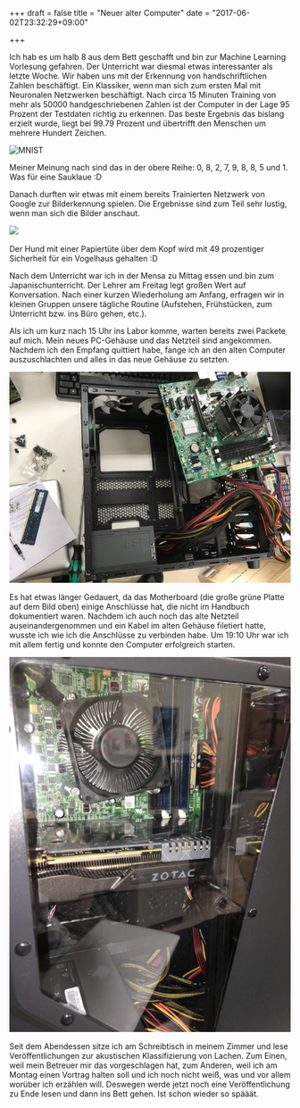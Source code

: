 +++
draft = false
title = "Neuer alter Computer"
date = "2017-06-02T23:32:29+09:00"

+++

Ich hab es um halb 8 aus dem Bett geschafft und bin zur Machine Learning
Vorlesung gefahren. Der Unterricht war diesmal etwas interessanter als letzte
Woche. Wir haben uns mit der Erkennung von handschriftlichen Zahlen beschäftigt.
Ein Klassiker, wenn man sich zum ersten Mal mit Neuronalen Netzwerken
beschäftigt. Nach circa 15 Minuten Training von mehr als 50000 handgeschriebenen
Zahlen ist der Computer in der Lage 95 Prozent der Testdaten richtig zu
erkennen. Das beste Ergebnis das bislang erzielt wurde, liegt bei 99.79 Prozent
und übertrifft den Menschen um mehrere Hundert Zeichen.

![MNIST](http://neuralnetworksanddeeplearning.com/images/mnist_really_bad_images.png)

Meiner Meinung nach sind das in der obere Reihe: 0, 8, 2, 7, 9, 8, 8, 5 und 1.
Was für eine Sauklaue :D

Danach durften wir etwas mit einem bereits Trainierten Netzwerk von Google zur
Bilderkennung spielen. Die Ergebnisse sind zum Teil sehr lustig, wenn man sich
die Bilder anschaut.

![](http://caffaknitted.typepad.com/.a/6a00e54f8f86dc883401287636e5db970c-800wi)

Der Hund mit einer Papiertüte über dem Kopf wird mit 49 prozentiger Sicherheit
für ein Vogelhaus gehalten :D

Nach dem Unterricht war ich in der Mensa zu Mittag essen und bin zum
Japanischunterricht. Der Lehrer am Freitag legt großen Wert auf Konversation.
Nach einer kurzen Wiederholung am Anfang, erfragen wir in kleinen Gruppen
unsere tägliche Routine (Aufstehen, Frühstücken, zum Unterricht bzw. ins Büro
gehen, etc.).

Als ich um kurz nach 15 Uhr ins Labor komme, warten bereits zwei Packete auf
mich. Mein neues PC-Gehäuse und das Netzteil sind angekommen. Nachdem ich den
Empfang quittiert habe, fange ich an den alten Computer auszuschlachten und
alles in das neue Gehäuse zu setzten.

![Neues Gehäuse](/img/2017_06_02/empty.jpg)

Es hat etwas länger Gedauert, da das Motherboard (die große grüne Platte auf dem
Bild oben) einige Anschlüsse hat, die nicht im Handbuch dokumentiert waren.
Nachdem ich auch noch das alte Netzteil auseinandergenommen und ein Kabel im
alten Gehäuse filetiert hatte, wusste ich wie ich die Anschlüsse zu verbinden
habe. Um 19:10 Uhr war ich mit allem fertig und konnte den Computer erfolgreich
starten.

![Neues Innenleben](/img/2017_06_02/done.jpg)

Seit dem Abendessen sitze ich am Schreibtisch in meinem Zimmer und lese
Veröffentlichungen zur akustischen Klassifizierung von Lachen. Zum Einen, weil
mein Betreuer mir das vorgeschlagen hat, zum Anderen, weil ich am Montag einen
Vortrag halten soll und ich noch nicht weiß, was und vor allem worüber ich
erzählen will. Deswegen werde jetzt noch eine Veröffentlichung zu Ende lesen und
dann ins Bett gehen. Ist schon wieder so spääät.
